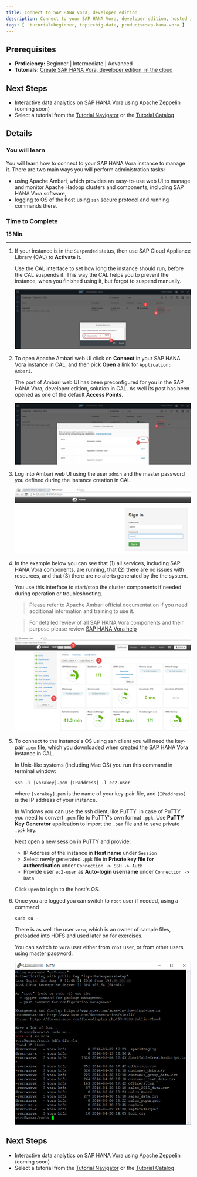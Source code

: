 ```yaml
---
title: Connect to SAP HANA Vora, developer edition
description: Connect to your SAP HANA Vora, developer edition, hosted in the public cloud
tags: [  tutorial>beginner, topic>big-data, products>sap-hana-vora ]
---
```

## Prerequisites  
 - **Proficiency:** Beginner | Intermediate | Advanced
 - **Tutorials:** [Create SAP HANA Vora, developer edition, in the cloud](http://go.sap.com/developer/tutorials/vora-setup-cloud.html)

## Next Steps
 - Interactive data analytics on SAP HANA Vora using Apache Zeppelin (coming soon)
 - Select a tutorial from the [Tutorial Navigator](http://go.sap.com/developer/tutorial-navigator.html) or the [Tutorial Catalog](http://go.sap.com/developer/tutorials.html)

## Details
### You will learn  
You will learn how to connect to your SAP HANA Vora instance to manage it. There are two main ways you will perform administration tasks:
 - using Apache Ambari, which provides an easy-to-use web UI to manage and monitor Apache Hadoop clusters and components, including SAP HANA Vora software,
 - logging to OS of the host using `ssh` secure protocol and running commands there.

### Time to Complete
**15 Min**.

---

1. If your instance is in the `Suspended` status, then use SAP Cloud Appliance Library (CAL) to **Activate** it.

    Use the CAL interface to set how long the instance should run, before the CAL suspends it. This way the CAL helps you to prevent the instance, when you finished using it, but forgot to suspend manually.

    ![Activating SAP HANA Vora instance in CAL](voraconnect01.jpg)

2. To open Apache Ambari web UI click on **Connect** in your SAP HANA Vora instance in CAL, and then pick **Open** a link for `Application: Ambari`.

    The port of Ambari web UI has been preconfigured for you in the SAP HANA Vora, developer edition, solution in CAL. As well its post has been opened as one of the default **Access Points**.

    ![Opening Apache Ambari from CAL cockpit](voraconnect02.jpg)

3. Log into Ambari web UI using the user `admin` and the master password you defined during the instance creation in CAL.

    ![Login into Apache Ambari pre-installed at SAP HANA Vora, developer edition](voraconnect03.jpg)

4. In the example below you can see that (1) all services, including SAP HANA Vora components, are running, that (2) there are no issues with resources, and that (3) there are no alerts generated by the the system.

    You use this interface to start/stop the cluster components if needed during operation or troubleshooting.

    >Please refer to Apache Ambari official documentation if you need additional information and training to use it.

    >For detailed review of all SAP HANA Vora components and their purpose please review [SAP HANA Vora help](http://help.sap.com/hana_vora_re)

    ![Apache Ambari web UI - main screen](voraconnect04.jpg)

5. To connect to the instance's OS using ssh client you will need the key-pair `.pem` file, which you downloaded when created the SAP HANA Vora instance in CAL.

    In Unix-like systems (including Mac OS) you run this command in terminal window:
    ```
    ssh -i [vorakey].pem [IPaddress] -l ec2-user
    ```
    where `[vorakey].pem` is the name of your key-pair file, and `[IPaddress]` is the IP address of your instance.

    In Windows you can use the ssh client, like PuTTY. In case of PuTTY you need to convert `.pem` file to PuTTY's own format `.ppk`. Use **PuTTY Key Generator** application to import the `.pem` file and to save private `.ppk` key.

    Next open a new session in PuTTY and provide:
    - IP Address of the instance in **Host name** under `Session`
    - Select newly generated `.ppk` file in **Private key file for authentication** under `Connection -> SSH -> Auth`
    - Provide user `ec2-user` as **Auto-login username** under `Connection -> Data`

     Click `Open` to login to the host's OS.

6. Once you are logged you can switch to `root` user if needed, using a command
    ```
    sudo su -
    ```

    There is as well the user `vora`, which is an owner of sample files, preloaded into HDFS and used later on for exercises.

    You can switch to `vora` user either from `root` user, or from other users using master password.

    ![ssh into SAP HANA Vora instance](voraconnect05.jpg)

## Next Steps
- Interactive data analytics on SAP HANA Vora using Apache Zeppelin (coming soon)
- Select a tutorial from the [Tutorial Navigator](http://go.sap.com/developer/tutorial-navigator.html) or the [Tutorial Catalog](http://go.sap.com/developer/tutorials.html)
